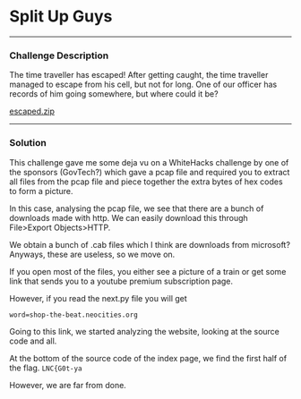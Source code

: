 # Split Up Guys
---

### Challenge Description

The time traveller has escaped! After getting caught, the time traveller managed to escape from his cell, but not for long. One of our officer has records of him going somewhere, but where could it be?

[escaped.zip](https://github.com/caprinux/LagNCrash/files/6133938/escaped.zip)

---

### Solution

This challenge gave me some deja vu on a WhiteHacks challenge by one of the sponsors (GovTech?) which gave a pcap file and required you to extract all files from the pcap file and piece together the extra bytes of hex codes to form a picture.

In this case, analysing the pcap file, we see that there are a bunch of downloads made with http. We can easily download this through File>Export Objects>HTTP.

We obtain a bunch of .cab files which I think are downloads from microsoft? Anyways, these are useless, so we move on.

If you open most of the files, you either see a picture of a train or get some link that sends you to a youtube premium subscription page. 

However, if you read the next.py file you will get

```
word=shop-the-beat.neocities.org
```

Going to this link, we started analyzing the website, looking at the source code and all.

At the bottom of the source code of the index page, we find the first half of the flag. ``LNC{G0t-ya``

However, we are far from done. 
